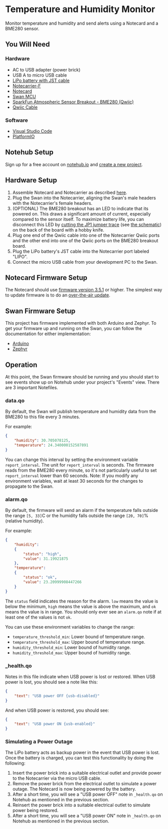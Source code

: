 # Temperature and Humidity Monitor

Monitor temperature and humidity and send alerts using a Notecard and a BME280 sensor.

## You Will Need

### Hardware

* AC to USB adapter (power brick)
* USB A to micro USB cable
* [LiPo battery with JST cable](https://shop.blues.io/products/5-000-mah-lipo-battery)
* [Notecarrier-F](https://shop.blues.io/collections/notecarrier/products/notecarrier-f)
* [Notecard](https://blues.io/products/notecard/)
* [Swan MCU](https://blues.io/products/swan/)
* [SparkFun Atmospheric Sensor Breakout - BME280 (Qwiic)](https://www.sparkfun.com/products/15440)
* [Qwiic Cable](https://www.sparkfun.com/products/14426)

### Software

* [Visual Studio Code](https://code.visualstudio.com/)
* [PlatformIO](https://platformio.org/)

## Notehub Setup

Sign up for a free account on [notehub.io](https://notehub.io) and
[create a new project](https://dev.blues.io/quickstart/notecard-quickstart/notecard-and-notecarrier-pi/#set-up-notehub).

## Hardware Setup

1. Assemble Notecard and Notecarrier as described
   [here](https://dev.blues.io/quickstart/notecard-quickstart/notecard-and-notecarrier-f/).
2. Plug the Swan into the Notecarrier, aligning the Swan's male headers with
   the Notecarrier's female headers.
3. (OPTIONAL) The BME280 breakout has an LED to indicate that its powered on.
   This draws a significant amount of current, especially compared to the sensor
   itself. To maximize battery life, you can disconnect this LED by
   [cutting the JP1 jumper trace](https://learn.sparkfun.com/tutorials/how-to-work-with-jumper-pads-and-pcb-traces/cutting-a-trace-between-jumper-pads)
   (see [the schematic](https://cdn.sparkfun.com/assets/0/9/6/b/4/Qwiic_BME280_Schematic_attempt2.pdf))
   on the back of the board with a hobby knife.
4. Plug one end of the Qwiic cable into one of the Notecarrier Qwiic ports and
   the other end into one of the Qwiic ports on the BME280 breakout board.
5. Plug the LiPo battery's JST cable into the Notecarrier port labeled "LIPO".
6. Connect the micro USB cable from your development PC to the Swan.

## Notecard Firmware Setup

The Notecard should use
[firmware version 3.5.1](https://dev.blues.io/notecard/notecard-firmware-releases/#v3-5-1-october-7-2022)
or higher. The simplest way to update firmware is to do an
[over-the-air update](https://dev.blues.io/notecard/notecard-walkthrough/updating-notecard-firmware#ota-dfu-with-notehub).

## Swan Firmware Setup

This project has firmware implemented with both Arduino and Zephyr. To get your
firmware up and running on the Swan, you can follow the documentation for either
implementation:

- [Arduino](firmware/arduino)
- [Zephyr](firmware/zephyr)

## Operation

At this point, the Swan firmware should be running and you should start to see
events show up on Notehub under your project's "Events" view. There are 3
important Notefiles.

### data.qo

By default, the Swan will publish temperature and humidity data from the BME280
to this file every 3 minutes.

For example:

```json
{
    "humidity": 30.705078125,
    "temperature": 24.340000152587891
}
```

You can change this interval by setting the environment variable
`report_interval`. The unit for `report_interval` is seconds. The firmware reads
from the BME280 every minute, so it's not particularly useful to set
`report_interval` lower than 60 seconds. Note: If you modify any environment
variables, wait at least 30 seconds for the changes to propagate to the Swan.

### alarm.qo

By default, the firmware will send an alarm if the temperature falls outside the
range `[5, 33]`C or the humidity falls outside the range `[20, 70]`% (relative
humidity).

For example:


```json
{
    "humidity":
    {
        "status": "high",
        "value": 31.19921875
    },
    "temperature":
    {
        "status": "ok",
        "value": 23.20999908447266
    }
}
```

The `status` field indicates the reason for the alarm. `low` means the value is
below the minimum, `high` means the value is above the maximum, and `ok` means
the value is in range. You should only ever see an `alarm.qo` note if at least
one of the values is not `ok`.

You can use these environment variables to change the range:

* `temperature_threshold_min`: Lower bound of temperature range.
* `temperature_threshold_max`: Upper bound of temperature range.
* `humidity_threshold_min`: Lower bound of humidity range.
* `humidity_threshold_max`: Upper bound of humidity range.

### _health.qo

Notes in this file indicate when USB power is lost or restored. When USB power
is lost, you should see a note like this:

```json
{
    "text": "USB power OFF {usb-disabled}"
}
```

And when USB power is restored, you should see:

```json
{
    "text": "USB power ON {usb-enabled}"
}
```

### Simulating a Power Outage

The LiPo battery acts as backup power in the event that USB power is lost. Once
the battery is charged, you can test this functionality by doing the following:

1. Insert the power brick into a suitable electrical outlet and provide power to
   the Notecarrier via the micro USB cable.
2. Remove the power brick from the electrical outlet to simulate a power outage.
   The Notecard is now being powered by the battery.
3. After a short time, you will see a "USB power OFF" note in `_health.qo` on
   Notehub as mentioned in the previous section.
4. Reinsert the power brick into a suitable electrical outlet to simulate power
   being restored.
5. After a short time, you will see a "USB power ON" note in `_health.qo` on
   Notehub as mentioned in the previous section.
